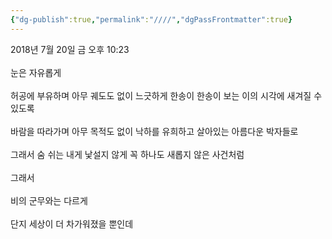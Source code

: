 ```yaml
---
{"dg-publish":true,"permalink":"////","dgPassFrontmatter":true}
---
```


2018년 7월 20일 금 오후 10:23<br/>
<br/>
눈은 자유롭게<br/>
<br/>
허공에 부유하며 아무 궤도도 없이 느긋하게 한송이 한송이 보는 이의 시각에 새겨질 수 있도록<br/>
<br/>
바람을 따라가며 아무 목적도 없이 낙하를 유희하고 살아있는 아름다운 박자들로<br/>
<br/>
그래서 숨 쉬는 내게 낯설지 않게 꼭 하나도 새롭지 않은 사건처럼<br/>
<br/>
그래서<br/>
<br/>
비의 군무와는 다르게<br/>
<br/>
단지 세상이 더 차가워졌을 뿐인데<br/>
